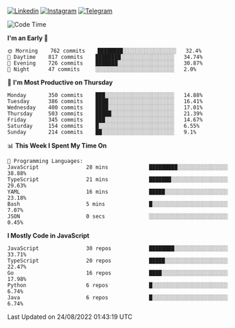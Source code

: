 [![Linkedin](https://img.shields.io/badge/-Archie-blue?style=flat-square&labelColor=gray&logo=Linkedin&logoColor=white&link=https://www.linkedin.com/in/archisdi)](https://www.linkedin.com/in/archisdi)
[![Instagram](https://img.shields.io/badge/-@archisdi-orange?style=flat-square&labelColor=gray&logo=Instagram&logoColor=white&link=https://www.instagram.com/archisdi)](https://www.instagram.com/archisdi)
[![Telegram](https://img.shields.io/badge/-aai-informational?style=flat-square&labelColor=gray&logo=telegram&logoColor=white&link=https://t.me/archisdi)](https://t.me/archisdi)

<!--START_SECTION:waka-->
![Code Time](http://img.shields.io/badge/Code%20Time-1%2C609%20hrs%2035%20mins-blue)

**I'm an Early 🐤** 

```text
🌞 Morning    762 commits    ████████░░░░░░░░░░░░░░░░░   32.4% 
🌆 Daytime    817 commits    ████████░░░░░░░░░░░░░░░░░   34.74% 
🌃 Evening    726 commits    ███████░░░░░░░░░░░░░░░░░░   30.87% 
🌙 Night      47 commits     ░░░░░░░░░░░░░░░░░░░░░░░░░   2.0%

```
📅 **I'm Most Productive on Thursday** 

```text
Monday       350 commits    ███░░░░░░░░░░░░░░░░░░░░░░   14.88% 
Tuesday      386 commits    ████░░░░░░░░░░░░░░░░░░░░░   16.41% 
Wednesday    400 commits    ████░░░░░░░░░░░░░░░░░░░░░   17.01% 
Thursday     503 commits    █████░░░░░░░░░░░░░░░░░░░░   21.39% 
Friday       345 commits    ███░░░░░░░░░░░░░░░░░░░░░░   14.67% 
Saturday     154 commits    █░░░░░░░░░░░░░░░░░░░░░░░░   6.55% 
Sunday       214 commits    ██░░░░░░░░░░░░░░░░░░░░░░░   9.1%

```


📊 **This Week I Spent My Time On** 

```text
💬 Programming Languages: 
JavaScript               28 mins             █████████░░░░░░░░░░░░░░░░   38.88% 
TypeScript               21 mins             ███████░░░░░░░░░░░░░░░░░░   29.63% 
YAML                     16 mins             █████░░░░░░░░░░░░░░░░░░░░   23.18% 
Bash                     5 mins              █░░░░░░░░░░░░░░░░░░░░░░░░   7.07% 
JSON                     0 secs              ░░░░░░░░░░░░░░░░░░░░░░░░░   0.45%

```

**I Mostly Code in JavaScript** 

```text
JavaScript               30 repos            ████████░░░░░░░░░░░░░░░░░   33.71% 
TypeScript               20 repos            █████░░░░░░░░░░░░░░░░░░░░   22.47% 
Go                       16 repos            ████░░░░░░░░░░░░░░░░░░░░░   17.98% 
Python                   6 repos             █░░░░░░░░░░░░░░░░░░░░░░░░   6.74% 
Java                     6 repos             █░░░░░░░░░░░░░░░░░░░░░░░░   6.74%

```



 Last Updated on 24/08/2022 01:43:19 UTC
<!--END_SECTION:waka-->